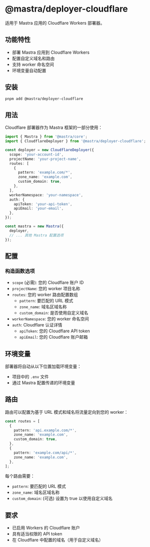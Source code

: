 # @mastra/deployer-cloudflare

适用于 Mastra 应用的 Cloudflare Workers 部署器。

## 功能特性

- 部署 Mastra 应用到 Cloudflare Workers
- 配置自定义域名和路由
- 支持 worker 命名空间
- 环境变量自动配置

## 安装

```bash
pnpm add @mastra/deployer-cloudflare
```

## 用法

Cloudflare 部署器作为 Mastra 框架的一部分使用：

```typescript
import { Mastra } from '@mastra/core';
import { CloudflareDeployer } from '@mastra/deployer-cloudflare';

const deployer = new CloudflareDeployer({
  scope: 'your-account-id',
  projectName: 'your-project-name',
  routes: [
    {
      pattern: 'example.com/*',
      zone_name: 'example.com',
      custom_domain: true,
    },
  ],
  workerNamespace: 'your-namespace',
  auth: {
    apiToken: 'your-api-token',
    apiEmail: 'your-email',
  },
});

const mastra = new Mastra({
  deployer,
  // ... 其他 Mastra 配置选项
});
```

## 配置

### 构造函数选项

- `scope` (必需): 您的 Cloudflare 账户 ID
- `projectName`: 您的 worker 项目名称
- `routes`: 您的 worker 路由配置数组
  - `pattern`: 要匹配的 URL 模式
  - `zone_name`: 域名区域名称
  - `custom_domain`: 是否使用自定义域名
- `workerNamespace`: 您的 worker 命名空间
- `auth`: Cloudflare 认证详情
  - `apiToken`: 您的 Cloudflare API token
  - `apiEmail`: 您的 Cloudflare 账户邮箱

## 环境变量

部署器将自动从以下位置加载环境变量：

- 项目中的 `.env` 文件
- 通过 Mastra 配置传递的环境变量

## 路由

路由可以配置为基于 URL 模式和域名将流量定向到您的 worker：

```typescript
const routes = [
  {
    pattern: 'api.example.com/*',
    zone_name: 'example.com',
    custom_domain: true,
  },
  {
    pattern: 'example.com/api/*',
    zone_name: 'example.com',
  },
];
```

每个路由需要：

- `pattern`: 要匹配的 URL 模式
- `zone_name`: 域名区域名称
- `custom_domain`: (可选) 设置为 true 以使用自定义域名

## 要求

- 已启用 Workers 的 Cloudflare 账户
- 具有适当权限的 API token
- 在 Cloudflare 中配置的域名（用于自定义域名）
